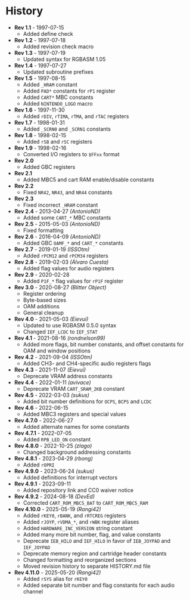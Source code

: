 # History

- **Rev 1.1** - 1997-07-15
  - Added define check
- **Rev 1.2** - 1997-07-18
  - Added revision check macro
- **Rev 1.3** - 1997-07-19
  - Updated syntax for RGBASM 1.05
- **Rev 1.4** - 1997-07-27
  - Updated subroutine prefixes
- **Rev 1.5** - 1997-08-15
  - Added `_HRAM` constant
  - Added `PAD*` constants for `rP1` register
  - Added `CART*` MBC constants
  - Added `NINTENDO_LOGO` macro
- **Rev 1.6** - 1997-11-30
  - Added `rDIV`, `rTIMA`, `rTMA`, and `rTAC` registers
- **Rev 1.7** - 1998-01-31
  - Added `_SCRN0` and `_SCRN1` constants
- **Rev 1.8** - 1998-02-15
  - Added `rSB` and `rSC` registers
- **Rev 1.9** - 1998-02-16
  - Converted I/O registers to `$FFxx` format
- **Rev 2.0**
  - Added GBC registers
- **Rev 2.1**
  - Added MBC5 and cart RAM enable/disable constants
- **Rev 2.2**
  - Fixed `NR42`, `NR43`, and `NR44` constants
- **Rev 2.3**
  - Fixed incorrect `_HRAM` constant
- **Rev 2.4** - 2013-04-27 *(AntonioND)*
  - Added some `CART_*` MBC constants
- **Rev 2.5** - 2015-05-03 *(AntonioND)*
  - Fixed formatting
- **Rev 2.6** - 2016-04-09 *(AntonioND)*
  - Added GBC `OAMF_*` and `CART_*` constants
- **Rev 2.7** - 2019-01-19 *(ISSOtm)*
  - Added `rPCM12` and `rPCM34` registers
- **Rev 2.8** - 2019-02-03 *(Álvaro Cuesta)*
  - Added flag values for audio registers
- **Rev 2.9** - 2020-02-28
  - Added `P1F_*` flag values for `rP1F` register
- **Rev 3.0** - 2020-08-27 *(Blitter Object)*
  - Register ordering
  - Byte-based sizes
  - OAM additions
  - General cleanup
- **Rev 4.0** - 2021-05-03 *(Eievui)*
  - Updated to use RGBASM 0.5.0 syntax
  - Changed `IEF_LCDC` to `IEF_STAT`
- **Rev 4.1** - 2021-08-16 *(rondnelson99)*
  - Added more flags, bit number constants, and offset constants for OAM and window positions
- **Rev 4.2** - 2021-09-04 *(ISSOtm)*
  - Added CH3- and CH4-specific audio registers flags
- **Rev 4.3** - 2021-11-07 *(Eievui)*
  - Deprecate VRAM address constants
- **Rev 4.4** - 2022-01-11 *(avivace)*
  - Deprecate VRAM `CART_SRAM_2KB` constant
- **Rev 4.5** - 2022-03-03 *(sukus)*
  - Added bit number definitions for `OCPS`, `BCPS` and `LCDC`
- **Rev 4.6** - 2022-06-15
  - Added MBC3 registers and special values
- **Rev 4.7.0** - 2022-06-27
  - Added alternate names for some constants
- **Rev 4.7.1** - 2022-07-05
  - Added `RPB_LED_ON` constant
- **Rev 4.8.0** - 2022-10-25 *(zlago)*
  - Changed background addressing constants
- **Rev 4.8.1** - 2023-04-29 *(rbong)*
  - Added `rOPRI`
- **Rev 4.9.0** - 2023-06-24 *(sukus)*
  - Added definitions for interrupt vectors
- **Rev 4.9.1** - 2023-09-11
  - Added repository link and CC0 waiver notice
- **Rev 4.9.2** - 2024-08-18 *(DevEd)*
  - Corrected `CART_ROM_MBC5_BAT` to `CART_ROM_MBC5_RAM`
- **Rev 4.10.0** - 2025-05-19 *(Rangi42)*
  - Added `rKEY0`, `rBANK`, and `rRTCREG` registers
  - Added `rJOYP`, `rVDMA_*`, and `rWBK` register aliases
  - Added `HARDWARE_INC_VERSION` string constant
  - Added many more bit number, flag, and value constants
  - Deprecate `IEB_HILO` and `IEF_HILO` in favor of `IEB_JOYPAD` and `IEF_JOYPAD`
  - Deprecate memory region and cartridge header constants
  - Changed formatting and reorganized sections
  - Moved revision history to separate HISTORY.md file
- **Rev 4.11.0** - 2025-05-20 *(Rangi42)*
  - Added `rSYS` alias for `rKEY0`
  - Added separate bit number and flag constants for each audio channel
